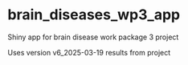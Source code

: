 # brain_diseases_wp3_app

Shiny app for brain disease work package 3 project

Uses version v6_2025-03-19 results from project
